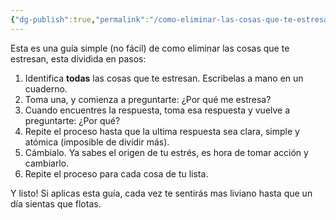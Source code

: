 ```yaml
---
{"dg-publish":true,"permalink":"/como-eliminar-las-cosas-que-te-estresan/"}
---
```


Esta es una guía simple (no fácil) de como eliminar las cosas que te estresan, esta dividida en pasos:
1. Identifica **todas** las cosas que te estresan. Escribelas a mano en un cuaderno.
2. Toma una, y comienza a preguntarte: ¿Por qué me estresa?
3. Cuando encuentres la respuesta, toma esa respuesta y vuelve a preguntarte: ¿Por qué?
4. Repite el proceso hasta que la ultima respuesta sea clara, simple y atómica (imposible de dividir más).
5. Cámbialo. Ya sabes el origen de tu estrés, es hora de tomar acción y cambiarlo.
6. Repite el proceso para cada cosa de tu lista.

Y listo! Si aplicas esta guía, cada vez te sentirás mas liviano hasta que un día sientas que flotas.